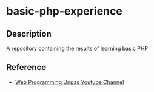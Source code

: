 # basic-php-experience

## Description
A repository containing the results of learning basic PHP

## Reference
- [Web Programming Unpas Youtube Channel](https://www.youtube.com/@sandhikagalihWPU)
